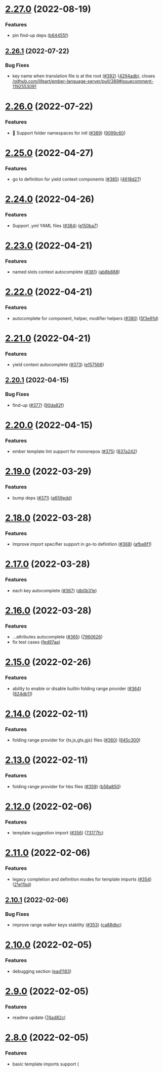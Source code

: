# [2.27.0](https://github.com/lifeart/ember-language-server/compare/v2.26.1...v2.27.0) (2022-08-19)


### Features

* pin find-up deps ([b64455f](https://github.com/lifeart/ember-language-server/commit/b64455f48d1f6a875b840ae25bf8ad24a717253c))

## [2.26.1](https://github.com/lifeart/ember-language-server/compare/v2.26.0...v2.26.1) (2022-07-22)


### Bug Fixes

* key name when translation file is at the root ([#392](https://github.com/lifeart/ember-language-server/issues/392)) ([4294adb](https://github.com/lifeart/ember-language-server/commit/4294adbc682ed2ae03c0869722ed62efb58670e9)), closes [/github.com/lifeart/ember-language-server/pull/389#issuecomment-1192553091](https://github.com//github.com/lifeart/ember-language-server/pull/389/issues/issuecomment-1192553091)

# [2.26.0](https://github.com/lifeart/ember-language-server/compare/v2.25.0...v2.26.0) (2022-07-22)


### Features

* 🧪 Support folder namespaces for intl ([#389](https://github.com/lifeart/ember-language-server/issues/389)) ([9099c60](https://github.com/lifeart/ember-language-server/commit/9099c60fd524e0a279abe52feffcc7ee77c231a6))

# [2.25.0](https://github.com/lifeart/ember-language-server/compare/v2.24.0...v2.25.0) (2022-04-27)


### Features

* go to definition for yield context components ([#385](https://github.com/lifeart/ember-language-server/issues/385)) ([4618d27](https://github.com/lifeart/ember-language-server/commit/4618d2781984d279fc26119cfa4ce7fc83b4254c))

# [2.24.0](https://github.com/lifeart/ember-language-server/compare/v2.23.0...v2.24.0) (2022-04-26)


### Features

* Support .yml YAML files ([#384](https://github.com/lifeart/ember-language-server/issues/384)) ([e150ba7](https://github.com/lifeart/ember-language-server/commit/e150ba7fcafee53ad618ef6dd306adef8793ef00))

# [2.23.0](https://github.com/lifeart/ember-language-server/compare/v2.22.0...v2.23.0) (2022-04-21)


### Features

* named slots context autocomplete ([#381](https://github.com/lifeart/ember-language-server/issues/381)) ([ab8b888](https://github.com/lifeart/ember-language-server/commit/ab8b88821b28c972e1ef544bb742090c1c07fbd7))

# [2.22.0](https://github.com/lifeart/ember-language-server/compare/v2.21.0...v2.22.0) (2022-04-21)


### Features

* autocomplete for component, helper, modifier helpers ([#380](https://github.com/lifeart/ember-language-server/issues/380)) ([5f3e91d](https://github.com/lifeart/ember-language-server/commit/5f3e91d78d6ee17166beda3ed9396cecb73e7cd3))

# [2.21.0](https://github.com/lifeart/ember-language-server/compare/v2.20.1...v2.21.0) (2022-04-21)


### Features

* yield context autocomplete ([#373](https://github.com/lifeart/ember-language-server/issues/373)) ([e157566](https://github.com/lifeart/ember-language-server/commit/e1575669aa5955ed45e9aaad2df5b9bc7c11a644))

## [2.20.1](https://github.com/lifeart/ember-language-server/compare/v2.20.0...v2.20.1) (2022-04-15)


### Bug Fixes

* find-up ([#377](https://github.com/lifeart/ember-language-server/issues/377)) ([90da82f](https://github.com/lifeart/ember-language-server/commit/90da82fa14f23704f29ddd49709d9283df087c8c))

# [2.20.0](https://github.com/lifeart/ember-language-server/compare/v2.19.0...v2.20.0) (2022-04-15)


### Features

* ember template lint support for monorepos ([#375](https://github.com/lifeart/ember-language-server/issues/375)) ([837a242](https://github.com/lifeart/ember-language-server/commit/837a2426d0108fa6ab641301eca95a754340842b))

# [2.19.0](https://github.com/lifeart/ember-language-server/compare/v2.18.0...v2.19.0) (2022-03-29)


### Features

* bump deps ([#371](https://github.com/lifeart/ember-language-server/issues/371)) ([a659edd](https://github.com/lifeart/ember-language-server/commit/a659eddf084e5501371d9747bd65a4d2666f125f))

# [2.18.0](https://github.com/lifeart/ember-language-server/compare/v2.17.0...v2.18.0) (2022-03-28)


### Features

* Improve import specifier support in go-to definition ([#368](https://github.com/lifeart/ember-language-server/issues/368)) ([afbe8f1](https://github.com/lifeart/ember-language-server/commit/afbe8f1cb39a4aaa1de78f1354476b4a92e4e6cd))

# [2.17.0](https://github.com/lifeart/ember-language-server/compare/v2.16.0...v2.17.0) (2022-03-28)


### Features

* each key autocomplete ([#367](https://github.com/lifeart/ember-language-server/issues/367)) ([db0b31e](https://github.com/lifeart/ember-language-server/commit/db0b31e25c6c31ea24cabc9a8ef612983719495f))

# [2.16.0](https://github.com/lifeart/ember-language-server/compare/v2.15.0...v2.16.0) (2022-03-28)


### Features

*  ...attributes autocomplete ([#365](https://github.com/lifeart/ember-language-server/issues/365)) ([7960626](https://github.com/lifeart/ember-language-server/commit/79606267e913ef59dd7a130c485373ea122ac313))
* fix test cases ([fed97aa](https://github.com/lifeart/ember-language-server/commit/fed97aa372f073d7bc16d0a26da3990d495037a5))

# [2.15.0](https://github.com/lifeart/ember-language-server/compare/v2.14.0...v2.15.0) (2022-02-26)


### Features

* ability to enable or disable builtin folding range provider ([#364](https://github.com/lifeart/ember-language-server/issues/364)) ([824db11](https://github.com/lifeart/ember-language-server/commit/824db1100b34f2e414a75911305273343f6fcaf3))

# [2.14.0](https://github.com/lifeart/ember-language-server/compare/v2.13.0...v2.14.0) (2022-02-11)


### Features

* folding range provider for {ts,js,gts,gjs} files ([#360](https://github.com/lifeart/ember-language-server/issues/360)) ([645c300](https://github.com/lifeart/ember-language-server/commit/645c300b9bef95192e340e65e607d41ce98ed97c))

# [2.13.0](https://github.com/lifeart/ember-language-server/compare/v2.12.0...v2.13.0) (2022-02-11)


### Features

* folding range provider for hbs files ([#359](https://github.com/lifeart/ember-language-server/issues/359)) ([b58a850](https://github.com/lifeart/ember-language-server/commit/b58a850bea935f123a86ae2764d00c9e7183c7e2))

# [2.12.0](https://github.com/lifeart/ember-language-server/compare/v2.11.0...v2.12.0) (2022-02-06)


### Features

* template suggestion import ([#356](https://github.com/lifeart/ember-language-server/issues/356)) ([73177fc](https://github.com/lifeart/ember-language-server/commit/73177fcde8d4a84f711dc3d4f40230a6d68fe62e))

# [2.11.0](https://github.com/lifeart/ember-language-server/compare/v2.10.1...v2.11.0) (2022-02-06)


### Features

* legacy completion and definition modes for template imports ([#354](https://github.com/lifeart/ember-language-server/issues/354)) ([21e11bd](https://github.com/lifeart/ember-language-server/commit/21e11bd65abab56d28dc8b366f034ac8414c6212))

## [2.10.1](https://github.com/lifeart/ember-language-server/compare/v2.10.0...v2.10.1) (2022-02-06)


### Bug Fixes

* improve range walker keys stability ([#353](https://github.com/lifeart/ember-language-server/issues/353)) ([ca88dbc](https://github.com/lifeart/ember-language-server/commit/ca88dbc3c119bbe700dc2340a0a1b49e7a330d4c))

# [2.10.0](https://github.com/lifeart/ember-language-server/compare/v2.9.0...v2.10.0) (2022-02-05)


### Features

* debugging section ([ead1183](https://github.com/lifeart/ember-language-server/commit/ead1183fb2aa4540acb84c464485b6b04e850044))

# [2.9.0](https://github.com/lifeart/ember-language-server/compare/v2.8.0...v2.9.0) (2022-02-05)


### Features

* readme update ([74ad82c](https://github.com/lifeart/ember-language-server/commit/74ad82ce107ff90822d2b5c5d2dac08443daee43))

# [2.8.0](https://github.com/lifeart/ember-language-server/compare/v2.7.0...v2.8.0) (2022-02-05)


### Features

* basic template imports support (<template> tag and gts, gjs files) ([#350](https://github.com/lifeart/ember-language-server/issues/350)) ([778c9cb](https://github.com/lifeart/ember-language-server/commit/778c9cb0de28e12eb02aa6bb648bdb516ba64436))

# [2.7.0](https://github.com/lifeart/ember-language-server/compare/v2.6.0...v2.7.0) (2022-01-12)


### Features

* add support for ember-template-lint v4 ([#347](https://github.com/lifeart/ember-language-server/issues/347)) ([ef13b60](https://github.com/lifeart/ember-language-server/commit/ef13b602fc367e5f525f08236fa645c317c2e002))

# [2.6.0](https://github.com/lifeart/ember-language-server/compare/v2.5.1...v2.6.0) (2021-11-12)


### Features

* hover provider for intl addon (translations) ([#340](https://github.com/lifeart/ember-language-server/issues/340)) ([3a7e6d0](https://github.com/lifeart/ember-language-server/commit/3a7e6d04a5bfa9462fbe00a314d11cd5bcba2fe6))

## [2.5.1](https://github.com/lifeart/ember-language-server/compare/v2.5.0...v2.5.1) (2021-11-08)


### Bug Fixes

* false component recognition for style file ([#338](https://github.com/lifeart/ember-language-server/issues/338)) ([c80e15e](https://github.com/lifeart/ember-language-server/commit/c80e15e68cbc485844fee34ea7860ebfee9ff8a6))

# [2.5.0](https://github.com/lifeart/ember-language-server/compare/v2.4.2...v2.5.0) (2021-11-07)


### Features

* Intl definition provider for yaml & json ([#334](https://github.com/lifeart/ember-language-server/issues/334)) ([96e53e6](https://github.com/lifeart/ember-language-server/commit/96e53e60a7fc7fd225b66a430a1645681433802d))

## [2.4.2](https://github.com/lifeart/ember-language-server/compare/v2.4.1...v2.4.2) (2021-11-02)


### Bug Fixes

* template provider position mutation ([#333](https://github.com/lifeart/ember-language-server/issues/333)) ([ceaf863](https://github.com/lifeart/ember-language-server/commit/ceaf863a788e713acfd76ac4bd904f26b4547d52))

## [2.4.1](https://github.com/lifeart/ember-language-server/compare/v2.4.0...v2.4.1) (2021-11-01)


### Bug Fixes

* hover provider ([#332](https://github.com/lifeart/ember-language-server/issues/332)) ([99b360b](https://github.com/lifeart/ember-language-server/commit/99b360b94fed7cda891971c4acd77a1b62c592cf))

# [2.4.0](https://github.com/lifeart/ember-language-server/compare/v2.3.0...v2.4.0) (2021-11-01)


### Features

* addon-api hover provider ([#327](https://github.com/lifeart/ember-language-server/issues/327)) ([3b739f5](https://github.com/lifeart/ember-language-server/commit/3b739f5509e320334ecef302e6137bfe64800556))

# [2.3.0](https://github.com/lifeart/ember-language-server/compare/v2.2.2...v2.3.0) (2021-10-20)


### Features

* builtin intl completion provider ([#318](https://github.com/lifeart/ember-language-server/issues/318)) ([12132e9](https://github.com/lifeart/ember-language-server/commit/12132e94364991e58a94d649da3e17a56427f405))

## [2.2.2](https://github.com/lifeart/ember-language-server/compare/v2.2.1...v2.2.2) (2021-10-16)


### Bug Fixes

* glimmerx component template parsing issue ([#323](https://github.com/lifeart/ember-language-server/issues/323)) ([4507be0](https://github.com/lifeart/ember-language-server/commit/4507be0560dc3423222860cfaa4bef2415085f34))

## [2.2.1](https://github.com/lifeart/ember-language-server/compare/v2.2.0...v2.2.1) (2021-10-10)


### Bug Fixes

* worker bundling errors ([634316e](https://github.com/lifeart/ember-language-server/commit/634316e6d47ce2ebd1619349d719e893583f5227))

# [2.2.0](https://github.com/lifeart/ember-language-server/compare/v2.1.0...v2.2.0) (2021-10-09)


### Features

* custom bundle ([#313](https://github.com/lifeart/ember-language-server/issues/313)) ([9bbb9dd](https://github.com/lifeart/ember-language-server/commit/9bbb9ddf2041ff22dcb5bdb9d868929a33adafa0))

# [2.1.0](https://github.com/lifeart/ember-language-server/compare/v2.0.0...v2.1.0) (2021-10-09)


### Features

* async fs documentation details ([c409cf9](https://github.com/lifeart/ember-language-server/commit/c409cf95c7e7f01d0346d90fee190e678af7f8e9))

## [1.22.1](https://github.com/lifeart/ember-language-server/compare/v1.22.0...v1.22.1) (2021-07-25)


### Bug Fixes

* try catch for sources lookup during linting ([#294](https://github.com/lifeart/ember-language-server/issues/294)) ([42bac34](https://github.com/lifeart/ember-language-server/commit/42bac34f11746526211447dd36bd148b956b8636))

# [1.22.0](https://github.com/lifeart/ember-language-server/compare/v1.21.0...v1.22.0) (2021-05-27)


### Features

* improve project registry invalidation logic ([#290](https://github.com/lifeart/ember-language-server/issues/290)) ([be54957](https://github.com/lifeart/ember-language-server/commit/be54957513e6a2155a222a45dd805c8ee1c3197a))

# [1.21.0](https://github.com/lifeart/ember-language-server/compare/v1.20.0...v1.21.0) (2021-05-26)


### Features

* Happy features ([#288](https://github.com/lifeart/ember-language-server/issues/288)) ([fedd5c0](https://github.com/lifeart/ember-language-server/commit/fedd5c04be8056790de21f15ddd1b0953e15a96f))

# [1.20.0](https://github.com/lifeart/ember-language-server/compare/v1.19.0...v1.20.0) (2021-05-26)


### Features

* documentation for !project syntax ([ab5922f](https://github.com/lifeart/ember-language-server/commit/ab5922f40aec09420954b9c56202957d64ded57a))
* punch-ci ([828e733](https://github.com/lifeart/ember-language-server/commit/828e73385bc04ccf3bfdce2b6dc39c95733bd286))

# [1.19.0](https://github.com/lifeart/ember-language-server/compare/v1.18.0...v1.19.0) (2021-05-26)


### Features

* use single registry for autocomplete ([#286](https://github.com/lifeart/ember-language-server/issues/286)) ([58e18a8](https://github.com/lifeart/ember-language-server/commit/58e18a8158e96ffbb711d18f1458bb2341911bf8))

# [1.18.0](https://github.com/lifeart/ember-language-server/compare/v1.17.0...v1.18.0) (2021-05-26)


### Features

* adds els.getProjectRegistry and els.getLegacyTemplateTokens commands ([#285](https://github.com/lifeart/ember-language-server/issues/285)) ([f199511](https://github.com/lifeart/ember-language-server/commit/f1995114e878b2fd0459b4dc9cfe5c1182bf7364))

# [1.17.0](https://github.com/lifeart/ember-language-server/compare/v1.16.0...v1.17.0) (2021-05-26)


### Features

* add laziness into registry fields ([#284](https://github.com/lifeart/ember-language-server/issues/284)) ([9267328](https://github.com/lifeart/ember-language-server/commit/926732843a098ee84f5eb919b72af82a25f8fbab))

# [1.16.0](https://github.com/lifeart/ember-language-server/compare/v1.15.0...v1.16.0) (2021-05-26)


### Features

* Simplify registry getters (perf improvements) ([#282](https://github.com/lifeart/ember-language-server/issues/282)) ([a24a7c2](https://github.com/lifeart/ember-language-server/commit/a24a7c2460a58eaf322d8feb135de2fbe46206f6))

# [1.15.0](https://github.com/lifeart/ember-language-server/compare/v1.14.0...v1.15.0) (2021-05-25)


### Features

* addons lookup for top-level registry ([#279](https://github.com/lifeart/ember-language-server/issues/279)) ([988f88b](https://github.com/lifeart/ember-language-server/commit/988f88b5304ebc4587d7d55e9c2b2adb8bd67896))

# [1.14.0](https://github.com/lifeart/ember-language-server/compare/v1.13.0...v1.14.0) (2021-05-25)


### Features

* completely skip ignored project initialization ([#274](https://github.com/lifeart/ember-language-server/issues/274)) ([723a762](https://github.com/lifeart/ember-language-server/commit/723a762dc007820d4934dcb810edda71eec0d3ad))

# [1.13.0](https://github.com/lifeart/ember-language-server/compare/v1.12.0...v1.13.0) (2021-05-23)


### Features

* remove pure component name lookup prior to path matcher ([#270](https://github.com/lifeart/ember-language-server/issues/270)) ([5ca77fc](https://github.com/lifeart/ember-language-server/commit/5ca77fcf2b89e8132dccdf8f26c48e57f12fd21e))

# [1.12.0](https://github.com/lifeart/ember-language-server/compare/v1.11.0...v1.12.0) (2021-05-23)


### Features

* registry based template definition logic ([#267](https://github.com/lifeart/ember-language-server/issues/267)) ([fa21a74](https://github.com/lifeart/ember-language-server/commit/fa21a7418f29a19bbda5860d6eb4b78b875874b3))

# [1.11.0](https://github.com/lifeart/ember-language-server/compare/v1.10.0...v1.11.0) (2021-05-22)


### Features

* Performance improvement. Delay template tokenization on startup ([#263](https://github.com/lifeart/ember-language-server/issues/263)) ([26515a7](https://github.com/lifeart/ember-language-server/commit/26515a7278b74aeb92650b90636d42ecc967354c))

# [1.10.0](https://github.com/lifeart/ember-language-server/compare/v1.9.0...v1.10.0) (2021-04-18)


### Features

* Support `workspace/didChangeConfiguration` event ([#254](https://github.com/lifeart/ember-language-server/issues/254)) ([05d97cb](https://github.com/lifeart/ember-language-server/commit/05d97cb291f840f7d92b6c08f7deb79e33bee218))

# [1.9.0](https://github.com/lifeart/ember-language-server/compare/v1.8.0...v1.9.0) (2021-04-15)


### Features

* ember-template-lint severity converter (support different severity kinds) ([be3e923](https://github.com/lifeart/ember-language-server/commit/be3e9235b5385c8c89d53861df684fc12f87ad0b))

# [1.8.0](https://github.com/lifeart/ember-language-server/compare/v1.7.1...v1.8.0) (2021-04-15)


### Features

* improve template-completion caching ([#248](https://github.com/lifeart/ember-language-server/issues/248)) ([afb2d8d](https://github.com/lifeart/ember-language-server/commit/afb2d8de6086fe3f3f93dac363fb66e79f7784f7))

## [1.7.1](https://github.com/lifeart/ember-language-server/compare/v1.7.0...v1.7.1) (2021-04-14)


### Bug Fixes

* update debounce implementation ([#250](https://github.com/lifeart/ember-language-server/issues/250)) ([4675e19](https://github.com/lifeart/ember-language-server/commit/4675e19fff57c5ac862c8ae50fb7c0bf7dc5f1fd))

# [1.7.0](https://github.com/lifeart/ember-language-server/compare/v1.6.0...v1.7.0) (2021-04-14)


### Features

* Improve linting speed & ability to disable default linting ([#244](https://github.com/lifeart/ember-language-server/issues/244)) ([472c0fe](https://github.com/lifeart/ember-language-server/commit/472c0fe86b4194dbb70bf0c5764d4e64bf3bb2a0))

# [1.6.0](https://github.com/lifeart/ember-language-server/compare/v1.5.0...v1.6.0) (2021-04-12)


### Features

* Support jump to definition from parent to child app and tests ([#234](https://github.com/lifeart/ember-language-server/issues/234)) ([24f33e5](https://github.com/lifeart/ember-language-server/commit/24f33e5b7bb2fa1b0c918af3e1ce0b2ca683f12f))

# [1.5.0](https://github.com/lifeart/ember-language-server/compare/v1.4.0...v1.5.0) (2021-04-11)


### Features

* ability to ignore LS initialization on unneeded projects ([#242](https://github.com/lifeart/ember-language-server/issues/242)) ([fc5acf4](https://github.com/lifeart/ember-language-server/commit/fc5acf436d8db679aa2790fec6426f9fdab3ee81))

# [1.4.0](https://github.com/lifeart/ember-language-server/compare/v1.3.0...v1.4.0) (2021-04-05)


### Features

* add has block params into builtin helper, extended in-repo-addons support ([#224](https://github.com/lifeart/ember-language-server/issues/224)) ([acd71a0](https://github.com/lifeart/ember-language-server/commit/acd71a00a9e264e0e261b43e1b4afb7d138423cc))

# [1.3.0](https://github.com/lifeart/ember-language-server/compare/v1.2.0...v1.3.0) (2021-04-01)


### Features

* add support for multinamespaced components ([#212](https://github.com/lifeart/ember-language-server/issues/212)) ([6b03c83](https://github.com/lifeart/ember-language-server/commit/6b03c83469da9cf4022e702dd55e7df9d5a9a1d8))

# [1.2.0](https://github.com/lifeart/ember-language-server/compare/v1.1.0...v1.2.0) (2021-04-01)


### Features

* Namespace components (batman syntax) ([2ea63d9](https://github.com/lifeart/ember-language-server/commit/2ea63d9adda05f82d0db129640fc5989add02607))

# [1.1.0](https://github.com/lifeart/ember-language-server/compare/v1.0.5...v1.1.0) (2021-02-02)


### Features

* template-lint documentation link support ([e9577b1](https://github.com/lifeart/ember-language-server/commit/e9577b1184213a9b4ae56b22e1cd61ac9b26140b))

## [1.0.5](https://github.com/lifeart/ember-language-server/compare/v1.0.4...v1.0.5) (2021-01-31)


### Bug Fixes

* improve typings ([3942add](https://github.com/lifeart/ember-language-server/commit/3942add6ecde57c83dc5401d05ad49821f4f2650))

## [1.0.4](https://github.com/lifeart/ember-language-server/compare/v1.0.3...v1.0.4) (2021-01-27)


### Bug Fixes

* json serializtion ([ee7e99e](https://github.com/lifeart/ember-language-server/commit/ee7e99e808ed9cc4e4099d7a4b38ada5e2963ccd))

## [1.0.3](https://github.com/lifeart/ember-language-server/compare/v1.0.2...v1.0.3) (2021-01-19)


### Bug Fixes

* **pencil:** improve component names token collector ([f485ad5](https://github.com/lifeart/ember-language-server/commit/f485ad58066fbf1ea041c4e70f3400f47d6c07e5))

# Changelog

## v0.2.1 (2018-12-10)

#### :bug: Bug Fix
* [#129](https://github.com/emberwatch/ember-language-server/pull/129) Fix "Go to Definition" for windows ([@HodofHod](https://github.com/HodofHod))

#### :memo: Documentation
* [#140](https://github.com/emberwatch/ember-language-server/pull/140) Add Changelog ([@Turbo87](https://github.com/Turbo87))

#### :house: Internal
* [#126](https://github.com/emberwatch/ember-language-server/pull/126) Update `fsevents` subdependency to v1.2.4 ([@Turbo87](https://github.com/Turbo87))
* [#125](https://github.com/emberwatch/ember-language-server/pull/125) yarn: Add `integrity` hashes ([@Turbo87](https://github.com/Turbo87))

#### Committers: 2
- Tobias Bieniek ([@Turbo87](https://github.com/Turbo87))
- [@HodofHod](https://github.com/HodofHod)


## v0.2.0 (2018-04-24)

#### :rocket: Enhancement
* [#111](https://github.com/emberwatch/ember-language-server/pull/111) Remove file index ([@t-sauer](https://github.com/t-sauer))
* [#104](https://github.com/emberwatch/ember-language-server/pull/104) Update all outdated dependencies ([@t-sauer](https://github.com/t-sauer))
* [#85](https://github.com/emberwatch/ember-language-server/pull/85) Dependencies upgrade ([@t-sauer](https://github.com/t-sauer))

#### :house: Internal
* [#113](https://github.com/emberwatch/ember-language-server/pull/113) Replace esprima with Babylon ([@t-sauer](https://github.com/t-sauer))
* [#110](https://github.com/emberwatch/ember-language-server/pull/110) Don't use the fileindex for completion request ([@t-sauer](https://github.com/t-sauer))
* [#109](https://github.com/emberwatch/ember-language-server/pull/109) Run tests on Node 7 and 8 ([@t-sauer](https://github.com/t-sauer))
* [#108](https://github.com/emberwatch/ember-language-server/pull/108) Added integration tests for all features ([@t-sauer](https://github.com/t-sauer))
* [#107](https://github.com/emberwatch/ember-language-server/pull/107) Migrate tests to use Jest ([@t-sauer](https://github.com/t-sauer))
* [#106](https://github.com/emberwatch/ember-language-server/pull/106) Basic integration testing ([@t-sauer](https://github.com/t-sauer))

#### Committers: 2
- Ricardo Mendes ([@locks](https://github.com/locks))
- Thomas Sauer ([@t-sauer](https://github.com/t-sauer))


## v0.1.1 (2017-11-15)

#### :rocket: Enhancement
* [#74](https://github.com/emberwatch/ember-language-server/pull/74) Upgraded dependencies ([@t-sauer](https://github.com/t-sauer))

#### :memo: Documentation
* [#79](https://github.com/emberwatch/ember-language-server/pull/79) mention the atom plugin in the README ([@caseywatts](https://github.com/caseywatts))

#### Committers: 3
- Casey Watts ([@caseywatts](https://github.com/caseywatts))
- Josa Gesell ([@josa42](https://github.com/josa42))
- Thomas Sauer ([@t-sauer](https://github.com/t-sauer))
